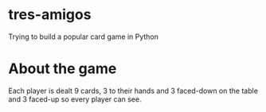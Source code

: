 # tres-amigos
Trying to build a popular card game in Python

# About the game
Each player is dealt 9 cards, 3 to their hands and 3 faced-down on the table and 3 faced-up so every player can see.
